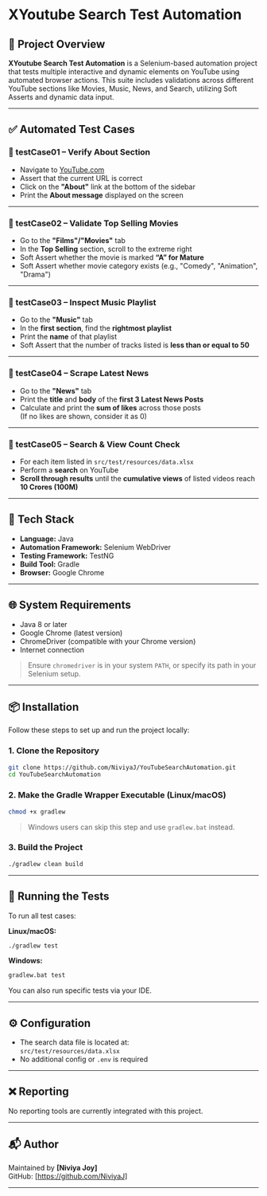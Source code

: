 # XYoutube Search Test Automation

## 📝 Project Overview

**XYoutube Search Test Automation** is a Selenium-based automation project that tests multiple interactive and dynamic elements on YouTube using automated browser actions. This suite includes validations across different YouTube sections like Movies, Music, News, and Search, utilizing Soft Asserts and dynamic data input.

---

## ✅ Automated Test Cases

### 🧪 testCase01 – Verify About Section
- Navigate to [YouTube.com](https://www.youtube.com)
- Assert that the current URL is correct
- Click on the **"About"** link at the bottom of the sidebar
- Print the **About message** displayed on the screen

---

### 🧪 testCase02 – Validate Top Selling Movies
- Go to the **"Films"/"Movies"** tab
- In the **Top Selling** section, scroll to the extreme right
- Soft Assert whether the movie is marked **“A” for Mature**
- Soft Assert whether movie category exists (e.g., "Comedy", "Animation", "Drama")

---

### 🧪 testCase03 – Inspect Music Playlist
- Go to the **"Music"** tab
- In the **first section**, find the **rightmost playlist**
- Print the **name** of that playlist
- Soft Assert that the number of tracks listed is **less than or equal to 50**

---

### 🧪 testCase04 – Scrape Latest News
- Go to the **"News"** tab
- Print the **title** and **body** of the **first 3 Latest News Posts**
- Calculate and print the **sum of likes** across those posts  
  (If no likes are shown, consider it as 0)

---

### 🧪 testCase05 – Search & View Count Check
- For each item listed in `src/test/resources/data.xlsx`
- Perform a **search** on YouTube
- **Scroll through results** until the **cumulative views** of listed videos reach **10 Crores (100M)**

---

## 🔧 Tech Stack

- **Language:** Java  
- **Automation Framework:** Selenium WebDriver  
- **Testing Framework:** TestNG  
- **Build Tool:** Gradle
- **Browser:** Google Chrome

---

## 🌐 System Requirements

- Java 8 or later  
- Google Chrome (latest version)  
- ChromeDriver (compatible with your Chrome version)  
- Internet connection

> Ensure `chromedriver` is in your system `PATH`, or specify its path in your Selenium setup.

---

## 📦 Installation

Follow these steps to set up and run the project locally:

### 1. Clone the Repository

```bash
git clone https://github.com/NiviyaJ/YouTubeSearchAutomation.git
cd YouTubeSearchAutomation
```

### 2. Make the Gradle Wrapper Executable (Linux/macOS)

```bash
chmod +x gradlew
```

> Windows users can skip this step and use `gradlew.bat` instead.

### 3. Build the Project

```bash
./gradlew clean build
```

---

## 🚀 Running the Tests

To run all test cases:

**Linux/macOS:**
```bash
./gradlew test
```

**Windows:**
```bash
gradlew.bat test
```

You can also run specific tests via your IDE.

---

## ⚙️ Configuration

- The search data file is located at:  
  `src/test/resources/data.xlsx`  
- No additional config or `.env` is required

---

## ❌ Reporting

No reporting tools are currently integrated with this project.

---

## 📬 Author

Maintained by **[Niviya Joy]**  
GitHub: [https://github.com/NiviyaJ]

---
